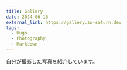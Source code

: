 ```yaml
---
title: Gallery
date: 2024-06-16
external_link: https://gallery.sw-saturn.dev
tags:
  - Hugo
  - Photography
  - Markdown
---
```


自分が撮影した写真を紹介しています。

<!--more-->